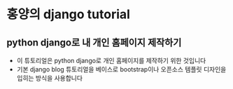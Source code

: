 # 홍양의 django tutorial
## python django로 내 개인 홈페이지 제작하기

- 이 튜토리얼은 python django로 개인 홈페이지를 제작하기 위한 것입니다
- 기본 django blog 튜토리얼을 베이스로 bootstrap이나 오픈소스 템플릿 디자인을 입히는 방식을 사용합니다
